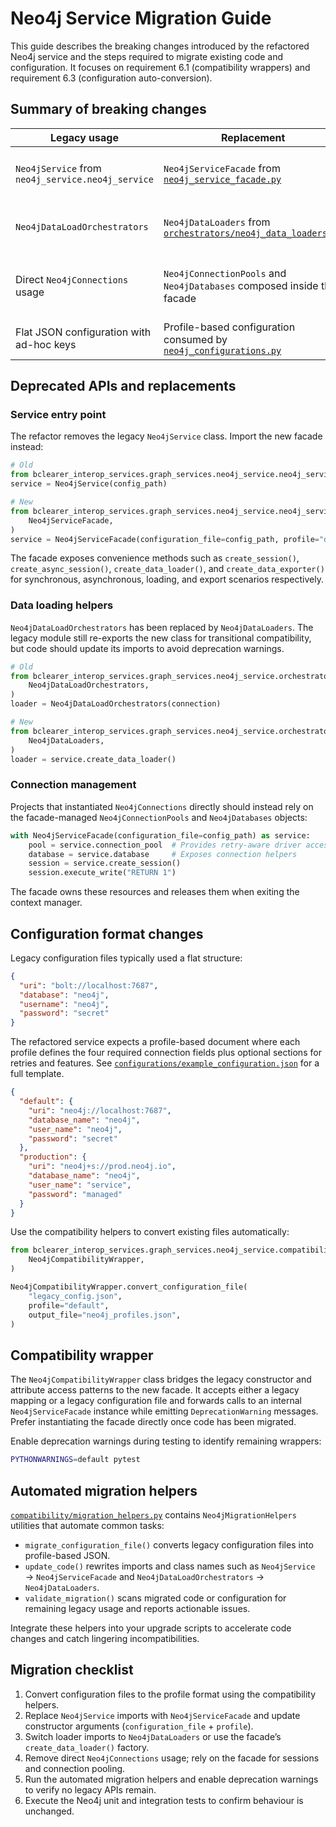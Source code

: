 # Neo4j Service Migration Guide

This guide describes the breaking changes introduced by the
refactored Neo4j service and the steps required to migrate existing
code and configuration. It focuses on requirement 6.1 (compatibility
wrappers) and requirement 6.3 (configuration auto-conversion).

## Summary of breaking changes

| Legacy usage | Replacement | Notes |
| --- | --- | --- |
| `Neo4jService` from `neo4j_service.neo4j_service` | `Neo4jServiceFacade` from [`neo4j_service_facade.py`](./neo4j_service_facade.py) | Centralises access to sessions, loaders, exporters, algorithms, and schema helpers. |
| `Neo4jDataLoadOrchestrators` | `Neo4jDataLoaders` from [`orchestrators/neo4j_data_loaders.py`](./orchestrators/neo4j_data_loaders.py) | The orchestrator module now exposes loader helpers with matching method names. |
| Direct `Neo4jConnections` usage | `Neo4jConnectionPools` and `Neo4jDatabases` composed inside the facade | Connection pooling, retries, and health checks are handled by [`neo4j_connection_pools.py`](./object_models/neo4j_connection_pools.py) and [`neo4j_databases.py`](./object_models/neo4j_databases.py). |
| Flat JSON configuration with ad-hoc keys | Profile-based configuration consumed by [`neo4j_configurations.py`](./configurations/neo4j_configurations.py) | Each profile must define `uri`, `database_name`, `user_name`, and `password`. |

## Deprecated APIs and replacements

### Service entry point

The refactor removes the legacy `Neo4jService` class. Import the new
facade instead:

```python
# Old
from bclearer_interop_services.graph_services.neo4j_service.neo4j_service import Neo4jService
service = Neo4jService(config_path)

# New
from bclearer_interop_services.graph_services.neo4j_service.neo4j_service_facade import (
    Neo4jServiceFacade,
)
service = Neo4jServiceFacade(configuration_file=config_path, profile="default")
```

The facade exposes convenience methods such as `create_session()`,
`create_async_session()`, `create_data_loader()`, and
`create_data_exporter()` for synchronous, asynchronous, loading, and
export scenarios respectively.

### Data loading helpers

`Neo4jDataLoadOrchestrators` has been replaced by
`Neo4jDataLoaders`. The legacy module still re-exports the new class
for transitional compatibility, but code should update its imports to
avoid deprecation warnings.

```python
# Old
from bclearer_interop_services.graph_services.neo4j_service.orchestrators.neo4j_data_load_orchestrators import (
    Neo4jDataLoadOrchestrators,
)
loader = Neo4jDataLoadOrchestrators(connection)

# New
from bclearer_interop_services.graph_services.neo4j_service.orchestrators.neo4j_data_loaders import (
    Neo4jDataLoaders,
)
loader = service.create_data_loader()
```

### Connection management

Projects that instantiated `Neo4jConnections` directly should instead
rely on the facade-managed `Neo4jConnectionPools` and
`Neo4jDatabases` objects:

```python
with Neo4jServiceFacade(configuration_file=config_path) as service:
    pool = service.connection_pool  # Provides retry-aware driver access
    database = service.database     # Exposes connection helpers
    session = service.create_session()
    session.execute_write("RETURN 1")
```

The facade owns these resources and releases them when exiting the
context manager.

## Configuration format changes

Legacy configuration files typically used a flat structure:

```json
{
  "uri": "bolt://localhost:7687",
  "database": "neo4j",
  "username": "neo4j",
  "password": "secret"
}
```

The refactored service expects a profile-based document where each
profile defines the four required connection fields plus optional
sections for retries and features. See
[`configurations/example_configuration.json`](./configurations/example_configuration.json)
for a full template.

```json
{
  "default": {
    "uri": "neo4j://localhost:7687",
    "database_name": "neo4j",
    "user_name": "neo4j",
    "password": "secret"
  },
  "production": {
    "uri": "neo4j+s://prod.neo4j.io",
    "database_name": "neo4j",
    "user_name": "service", 
    "password": "managed"
  }
}
```

Use the compatibility helpers to convert existing files automatically:

```python
from bclearer_interop_services.graph_services.neo4j_service.compatibility.neo4j_compatibility_wrapper import (
    Neo4jCompatibilityWrapper,
)

Neo4jCompatibilityWrapper.convert_configuration_file(
    "legacy_config.json",
    profile="default",
    output_file="neo4j_profiles.json",
)
```

## Compatibility wrapper

The `Neo4jCompatibilityWrapper` class bridges the legacy constructor
and attribute access patterns to the new facade. It accepts either a
legacy mapping or a legacy configuration file and forwards calls to an
internal `Neo4jServiceFacade` instance while emitting
`DeprecationWarning` messages. Prefer instantiating the facade directly
once code has been migrated.

Enable deprecation warnings during testing to identify remaining
wrappers:

```bash
PYTHONWARNINGS=default pytest
```

## Automated migration helpers

[`compatibility/migration_helpers.py`](./compatibility/migration_helpers.py)
contains `Neo4jMigrationHelpers` utilities that automate common tasks:

- `migrate_configuration_file()` converts legacy configuration files
  into profile-based JSON.
- `update_code()` rewrites imports and class names such as
  `Neo4jService` → `Neo4jServiceFacade` and
  `Neo4jDataLoadOrchestrators` → `Neo4jDataLoaders`.
- `validate_migration()` scans migrated code or configuration for
  remaining legacy usage and reports actionable issues.

Integrate these helpers into your upgrade scripts to accelerate code
changes and catch lingering incompatibilities.

## Migration checklist

1. Convert configuration files to the profile format using the
   compatibility helpers.
2. Replace `Neo4jService` imports with `Neo4jServiceFacade` and update
   constructor arguments (`configuration_file` + `profile`).
3. Switch loader imports to `Neo4jDataLoaders` or use the facade’s
   `create_data_loader()` factory.
4. Remove direct `Neo4jConnections` usage; rely on the facade for
   sessions and connection pooling.
5. Run the automated migration helpers and enable deprecation warnings
   to verify no legacy APIs remain.
6. Execute the Neo4j unit and integration tests to confirm behaviour is
   unchanged.
